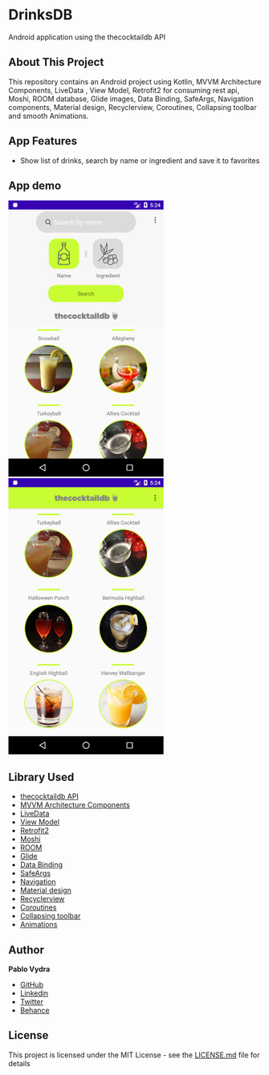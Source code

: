 # DrinksDB
Android application using the thecocktaildb API

## About This Project
This repository contains an Android project using Kotlin, MVVM Architecture Components, LiveData , View Model, Retrofit2 for consuming rest api, Moshi, ROOM database, Glide images, Data Binding, SafeArgs, Navigation components, Material design, Recyclerview, Coroutines, Collapsing toolbar and smooth Animations.

## App Features
* Show list of drinks, search by name or ingredient and save it to favorites

## App demo 
<img width="309" height="550" src="Screenshots/screen1.png"> <img width="309" height="550" src="Screenshots/screen2.png">

## Library Used
* [thecocktaildb API](https://www.thecocktaildb.com/api.php)
* [MVVM Architecture Components](https://developer.android.com/topic/libraries/architecture/)
* [LiveData](https://developer.android.com/topic/libraries/architecture/livedata)
* [View Model](https://developer.android.com/topic/libraries/architecture/viewmodel)
* [Retrofit2](https://square.github.io/retrofit/)
* [Moshi](https://github.com/square/moshi)
* [ROOM](https://developer.android.com/topic/libraries/architecture/room?gclid=Cj0KCQjwl4v4BRDaARIsAFjATPnKKVVy9yBUiZhCcmGbmLl-6TKUusgYdur0OZq2MOQdsOLN6jXLpvQaAk5mEALw_wcB&gclsrc=aw.ds)
* [Glide](https://bumptech.github.io/glide/)
* [Data Binding](https://developer.android.com/topic/libraries/data-binding)
* [SafeArgs](https://developer.android.com/guide/navigation/navigation-pass-data)
* [Navigation](https://developer.android.com/jetpack/androidx/releases/navigation)
* [Material design](https://material.io/design/)
* [Recyclerview](https://developer.android.com/guide/topics/ui/layout/recyclerview)
* [Coroutines](https://developer.android.com/kotlin/coroutines)
* [Collapsing toolbar](https://material.io/develop/android/components/collapsing-toolbar-layout/)
* [Animations](https://developer.android.com/training/animation/overview)

## Author

**Pablo Vydra** 
* [GitHub](https://github.com/pablovydra)
* [Linkedin](https://www.linkedin.com/in/pablovydra)
* [Twitter](https://twitter.com/pablovydra?lang=es)
* [Behance](https://www.behance.net/pablovydra)

## License

This project is licensed under the MIT License - see the [LICENSE.md](https://github.com/pablovydra/DrinksDB/master/LICENSE) file for details
